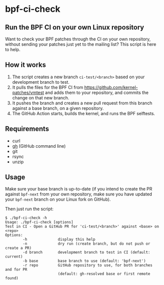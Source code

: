 # bpf-ci-check

## Run the BPF CI on your own Linux repository

Want to check your BPF patches through the CI on your own repository, without
sending your patches just yet to the mailing list? This script is here to help.

## How it works

1. The script creates a new branch `ci-test/<branch>` based on your development
   branch to test.
2. It pulls the files for the BPF CI from
   https://github.com/kernel-patches/vmtest and adds them to your repository,
   and commits the change on that new branch.
3. It pushes the branch and creates a new pull request from this branch against
   a base branch, on a given repository.
4. The GitHub Action starts, builds the kernel, and runs the BPF selftests.

## Requirements

- curl
- [gh](https://cli.github.com/) (GitHub command line)
- git
- rsync
- unzip

## Usage

Make sure your base branch is up-to-date (if you intend to create the PR
against `bpf-next` from your own repository, make sure you have updated your
`bpf-next` branch on your Linux fork on GitHub).

Then just run the script:

```
$ ./bpf-ci-check -h
Usage: ./bpf-ci-check [options]
Test in CI - Open a GitHub PR for 'ci-test/<branch>' against <base> on <repo>
Options:
        -h              display this help
        -n              dry run (create branch, but do not push or create a PR)
        -d branch       development branch to test in CI (default: current)
        -b base         base branch to use (default: 'bpf-next')
        -r repo         GitHub repository to use, for both branches and for PR
                        (default: gh-resolved base or first remote found)
```
